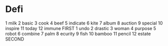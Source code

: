 # Defi
1  milk 2 basic 3 cook 4 beef 5 indicate 6 kite 7 album 8 auction 9 special 10 inspire  11 today 12  immune FIRST
1 undo 2 drastic 3 woman 4 purpose  5 robot 6 combine 7 palm 8 ecurity 9 fish  10 bamboo 11 pencil 12 estate SECOND
